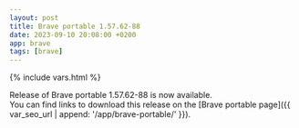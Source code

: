 ```yaml
---
layout: post
title: Brave portable 1.57.62-88
date: 2023-09-10 20:08:00 +0200
app: brave
tags: [brave]
---
```

{% include vars.html %}

Release of Brave portable 1.57.62-88 is now available.<br />
You can find links to download this release on the [Brave portable page]({{ var_seo_url | append: '/app/brave-portable/' }}).

